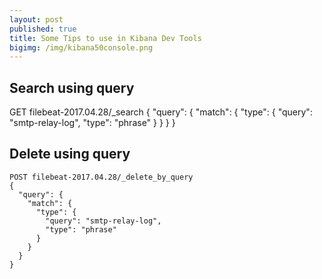 ```yaml
---
layout: post
published: true
title: Some Tips to use in Kibana Dev Tools
bigimg: /img/kibana50console.png
---
```


## Search using query 

GET filebeat-2017.04.28/_search
{
  "query": {
    "match": {
      "type": {
        "query": "smtp-relay-log",
        "type": "phrase"
      }
    }
  }
}

## Delete using query

```
POST filebeat-2017.04.28/_delete_by_query
{
  "query": {
    "match": {
      "type": {
        "query": "smtp-relay-log",
        "type": "phrase"
      }
    }
  }
}
```


